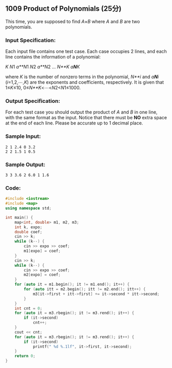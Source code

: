 ##  **1009** **Product of Polynomials** (25分)

This time, you are supposed to find *A*×*B* where *A* and *B* are two polynomials.

### Input Specification:

Each input file contains one test case. Each case occupies 2 lines, and each line contains the information of a polynomial:

*K* *N*1 *a**N*1 *N*2 *a**N*2 ... *N**K* *a**N**K*

where *K* is the number of nonzero terms in the polynomial, *N**i* and *a**N**i* (*i*=1,2,⋯,*K*) are the exponents and coefficients, respectively. It is given that 1≤*K*≤10, 0≤*N**K*<⋯<*N*2<*N*1≤1000.

### Output Specification:

For each test case you should output the product of *A* and *B* in one line, with the same format as the input. Notice that there must be **NO** extra space at the end of each line. Please be accurate up to 1 decimal place.

### Sample Input:

```in
2 1 2.4 0 3.2
2 2 1.5 1 0.5
```

### Sample Output:

```out
3 3 3.6 2 6.0 1 1.6
```

### Code:

```c++
#include <iostream>
#include <map>
using namespace std;

int main() {
    map<int, double> m1, m2, m3;
    int k, expo;
    double coef;
    cin >> k;
    while (k--) {
        cin >> expo >> coef;
        m1[expo] = coef;
    }
    cin >> k;
    while (k--) {
        cin >> expo >> coef;
        m2[expo] = coef;
    }
    for (auto it = m1.begin(); it != m1.end(); it++) {
        for (auto itt = m2.begin(); itt != m2.end(); itt++) {
            m3[it->first + itt->first] += it->second * itt->second;
        }
    }
    int cnt = 0;
    for (auto it = m3.rbegin(); it != m3.rend(); it++) {
        if (it->second)
            cnt++;
    }
    cout << cnt;
    for (auto it = m3.rbegin(); it != m3.rend(); it++) {
        if (it->second)
            printf(" %d %.1lf", it->first, it->second);
    }
    return 0;
}
```

